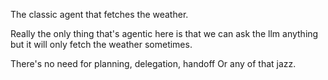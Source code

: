 The classic agent that fetches the weather.

Really the only thing that's agentic here is that we can ask the llm anything but it will only fetch the weather sometimes.

There's no need for planning, delegation, handoff Or any of that jazz.
